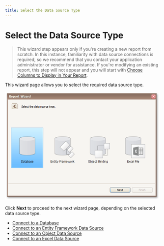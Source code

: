 ```yaml
---
title: Select the Data Source Type
---
```

# Select the Data Source Type
> This wizard step appears only if you're creating a new report from scratch. In this instance, familiarity with data source connections is required, so we recommend that you contact your application administrator or vendor for assistance. If you're modifying an existing report, this step will not appear and you will start with [Choose Columns to Display in Your Report](choose-columns-to-display-in-your-report.md).

This wizard page allows you to select the required data source type.

![RD_ReportWizard_Standard_1](../../../../../images/img8319.png)

Click **Next** to proceed to the next wizard page, depending on the selected data source type.
* [Connect to a Database](connect-to-a-database.md)
* [Connect to an Entity Framework Data Source](connect-to-an-entity-framework-data-source.md)
* [Connect to an Object Data Source](connect-to-an-object-data-source.md)
* [Connect to an Excel Data Source](connect-to-an-excel-data-source.md)